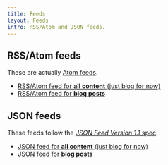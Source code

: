 ```yaml
---
title: Feeds
layout: Feeds
intro: RSS/Atom and JSON feeds.
---
```


## RSS/Atom feeds

These are actually
[Atom feeds](<https://en.wikipedia.org/wiki/Atom_(Web_standard)> '"Atom (Web Standard)" on Wikipedia').

- [RSS/Atom feed for **all content** (just blog for now)](/feeds/all.xml)
- [RSS/Atom feed for **blog posts**](/feeds/blog.xml)

## JSON feeds

These feeds follow the
[_JSON Feed Version 1.1_ spec](https://jsonfeed.org/version/1.1).

- [JSON feed for **all content** (just blog for now)](/feeds/all.json)
- [JSON feed for **blog posts**](/feeds/blog.json)
